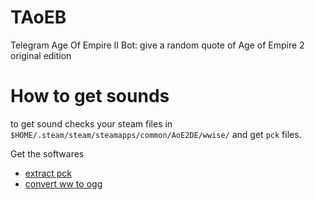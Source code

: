# TAoEB
Telegram Age Of Empire II Bot: give a random quote of Age of Empire 2 original edition

# How to get sounds
to get sound checks your steam files in `$HOME/.steam/steam/steamapps/common/AoE2DE/wwise/` and get `pck` files.

Get the softwares
 * [extract pck](https://github.com/hcs64/vgm_ripping)
 * [convert ww to ogg](https://github.com/hcs64/ww2ogg)

